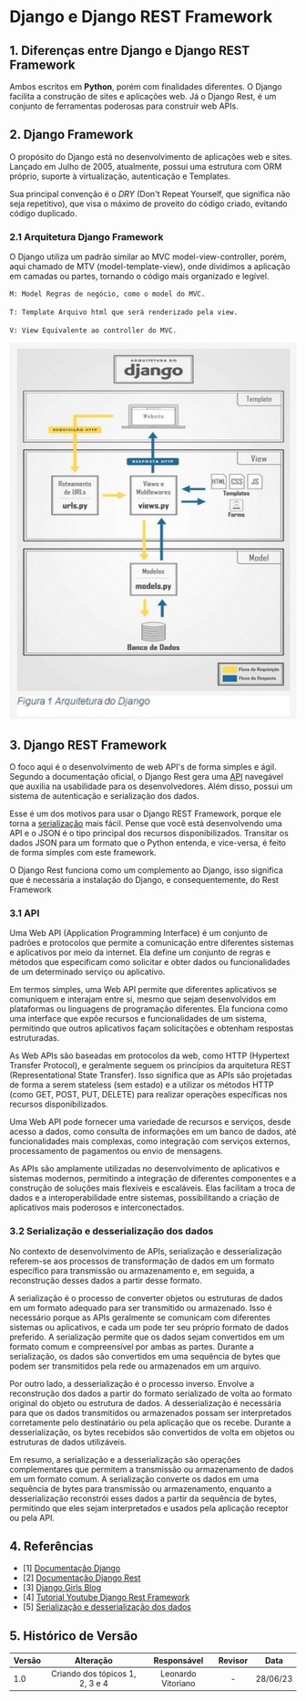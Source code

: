 # Django e Django REST Framework

## 1. Diferenças entre Django e Django REST Framework

Ambos escritos em **Python**, porém com finalidades diferentes. O Django facilita a construção de sites e aplicações web. Já o Django Rest, é um conjunto de ferramentas poderosas para construir web APIs.

## 2. Django Framework

O propósito do Django está no desenvolvimento de aplicações web e sites. Lançado em Julho de 2005, atualmente, possui uma estrutura com ORM próprio, suporte à virtualização, autenticação e Templates.

Sua principal convenção é o *DRY* (Don't Repeat Yourself, que significa não seja repetitivo), que visa o máximo de proveito do código criado, evitando código duplicado.


### 2.1 Arquitetura Django Framework

O Django utiliza um padrão similar ao MVC model-view-controller, porém, aqui chamado de MTV (model-template-view), onde dividimos a aplicação em camadas ou partes, tornando o código mais organizado e legível.

    M: Model Regras de negócio, como o model do MVC.

    T: Template Arquivo html que será renderizado pela view.

    V: View Equivalente ao controller do MVC.

![Imagem](assets/ArquiteturaDjango.jpeg)

## 3. Django REST Framework

O foco aqui é o desenvolvimento de web API's de forma simples e ágil. Segundo a documentação oficial, o Django Rest gera uma [API](#31-api) navegável que auxilia na usabilidade para os desenvolvedores. Além disso, possui um sistema de autenticação e serialização dos dados.

Esse é um dos motivos para usar o Django REST Framework, porque ele torna a [serialização](#32-serialização-e-desserialização-dos-dados) mais fácil. Pense que você está desenvolvendo uma API e o JSON é o tipo principal dos recursos disponibilizados. Transitar os dados JSON para um formato que o Python entenda, e vice-versa, é feito de forma simples com este framework.

O Django Rest funciona como um complemento ao Django, isso significa que é necessária a instalação do Django, e consequentemente, do Rest Framework

### 3.1 API 

Uma Web API (Application Programming Interface) é um conjunto de padrões e protocolos que permite a comunicação entre diferentes sistemas e aplicativos por meio da internet. Ela define um conjunto de regras e métodos que especificam como solicitar e obter dados ou funcionalidades de um determinado serviço ou aplicativo.

Em termos simples, uma Web API permite que diferentes aplicativos se comuniquem e interajam entre si, mesmo que sejam desenvolvidos em plataformas ou linguagens de programação diferentes. Ela funciona como uma interface que expõe recursos e funcionalidades de um sistema, permitindo que outros aplicativos façam solicitações e obtenham respostas estruturadas.

As Web APIs são baseadas em protocolos da web, como HTTP (Hypertext Transfer Protocol), e geralmente seguem os princípios da arquitetura REST (Representational State Transfer). Isso significa que as APIs são projetadas de forma a serem stateless (sem estado) e a utilizar os métodos HTTP (como GET, POST, PUT, DELETE) para realizar operações específicas nos recursos disponibilizados.

Uma Web API pode fornecer uma variedade de recursos e serviços, desde acesso a dados, como consulta de informações em um banco de dados, até funcionalidades mais complexas, como integração com serviços externos, processamento de pagamentos ou envio de mensagens.

As APIs são amplamente utilizadas no desenvolvimento de aplicativos e sistemas modernos, permitindo a integração de diferentes componentes e a construção de soluções mais flexíveis e escaláveis. Elas facilitam a troca de dados e a interoperabilidade entre sistemas, possibilitando a criação de aplicativos mais poderosos e interconectados.

### 3.2 Serialização e desserialização dos dados

No contexto de desenvolvimento de APIs, serialização e desserialização referem-se aos processos de transformação de dados em um formato específico para transmissão ou armazenamento e, em seguida, a reconstrução desses dados a partir desse formato.

A serialização é o processo de converter objetos ou estruturas de dados em um formato adequado para ser transmitido ou armazenado. Isso é necessário porque as APIs geralmente se comunicam com diferentes sistemas ou aplicativos, e cada um pode ter seu próprio formato de dados preferido. A serialização permite que os dados sejam convertidos em um formato comum e compreensível por ambas as partes. Durante a serialização, os dados são convertidos em uma sequência de bytes que podem ser transmitidos pela rede ou armazenados em um arquivo.

Por outro lado, a desserialização é o processo inverso. Envolve a reconstrução dos dados a partir do formato serializado de volta ao formato original do objeto ou estrutura de dados. A desserialização é necessária para que os dados transmitidos ou armazenados possam ser interpretados corretamente pelo destinatário ou pela aplicação que os recebe. Durante a desserialização, os bytes recebidos são convertidos de volta em objetos ou estruturas de dados utilizáveis.

Em resumo, a serialização e a desserialização são operações complementares que permitem a transmissão ou armazenamento de dados em um formato comum. A serialização converte os dados em uma sequência de bytes para transmissão ou armazenamento, enquanto a desserialização reconstrói esses dados a partir da sequência de bytes, permitindo que eles sejam interpretados e usados pela aplicação receptor ou pela API.

## 4. Referências

- [1] [Documentação Django](https://www.django-rest-framework.org/#:~:text=Django%20REST%20framework%20is%20a,toolkit%20for%20building%20Web%20APIs.&text=The%20Web%20browsable%20API%20is,and%20non%2DORM%20data%20sources.)
- [2] [Documentação Django Rest](https://www.django-rest-framework.org/#:~:text=Django%20REST%20framework%20is%20a,toolkit%20for%20building%20Web%20APIs.&text=The%20Web%20browsable%20API%20is,and%20non%2DORM%20data%20sources.)
- [3] [Django Girls Blog](https://tutorial.djangogirls.org/en/)
- [4] [Tutorial Youtube Django Rest Framework](https://www.youtube.com/watch?v=gFsIGJR5R8I)
- [5] [Serialização e desserialização dos dados](https://cursos.alura.com.br/forum/topico-serializacao-e-desserializacao-110845?_gl=1*s0eokq*_ga*MTM4Mjk1ODE5NC4xNjc5NTkyODMw*_ga_59FP0KYKSM*MTY4Nzk1NzI4Ny41LjEuMTY4Nzk1NzMwNS40Mi4wLjA.*_fplc*Rm95ZWRwQnZWJTJCU09pQjA4ZUJaeWxlUlZsQUlKZDZyTDZDS0pBQU9rdTIyODBTNGY4UXBUbiUyRjRvbktvRzVIbyUyRll0ZHBJZGVPR0FRdW43RHFiNXF3TkQydTJDU1h5ekF0OWZaUXRBbzclMkZiN09UbXJEb1BPMkEyRDdwa3ZpTHclM0QlM0Q.)


## 5. Histórico de Versão

| Versão | Alteração |  Responsável  | Revisor | Data  |
| ------ | :-------: | :-----------: | :-----: | :---: |
|  1.0   | Criando dos tópicos 1, 2, 3 e 4 | Leonardo Vitoriano |  -   | 28/06/23 |
